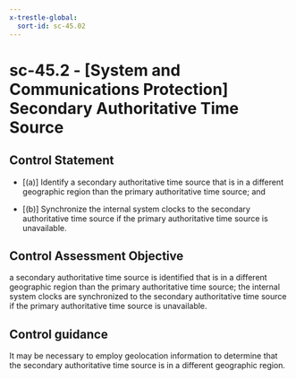 ```yaml
---
x-trestle-global:
  sort-id: sc-45.02
---
```


# sc-45.2 - \[System and Communications Protection\] Secondary Authoritative Time Source

## Control Statement

- \[(a)\] Identify a secondary authoritative time source that is in a different geographic region than the primary authoritative time source; and

- \[(b)\] Synchronize the internal system clocks to the secondary authoritative time source if the primary authoritative time source is unavailable.

## Control Assessment Objective

a secondary authoritative time source is identified that is in a different geographic region than the primary authoritative time source;
the internal system clocks are synchronized to the secondary authoritative time source if the primary authoritative time source is unavailable.

## Control guidance

It may be necessary to employ geolocation information to determine that the secondary authoritative time source is in a different geographic region.
